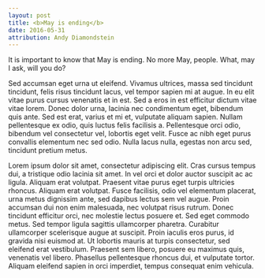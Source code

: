 ```yaml
---
layout: post
title: <b>May is ending</b>
date: 2016-05-31
attribution: Andy Diamondstein
---
```


It is important to know that May is ending. No more May, people. What,
may I ask, will you do?

Sed accumsan eget urna ut eleifend. Vivamus ultrices, massa sed tincidunt
tincidunt, felis risus tincidunt lacus, vel tempor sapien mi at augue. In eu
elit vitae purus cursus venenatis et in est. Sed a eros in est efficitur dictum
vitae vitae lorem. <!-- more --> Donec dolor urna, lacinia nec condimentum eget, bibendum quis ante. Sed est erat, varius et mi et, vulputate aliquam sapien. Nullam pellentesque ex odio, quis luctus felis facilisis a. Pellentesque orci odio, bibendum vel consectetur vel, lobortis eget velit. Fusce ac nibh eget purus convallis elementum nec sed odio. Nulla lacus nulla, egestas non arcu sed, tincidunt pretium metus.

Lorem ipsum dolor sit amet, consectetur adipiscing elit. Cras cursus tempus dui,
a tristique odio lacinia sit amet. In vel orci et dolor auctor suscipit ac ac
ligula. Aliquam erat volutpat. Praesent vitae purus eget turpis ultricies
rhoncus. Aliquam erat volutpat. Fusce facilisis, odio vel elementum placerat,
urna metus dignissim ante, sed dapibus lectus sem vel augue. Proin accumsan dui
non enim malesuada, nec volutpat risus rutrum. Donec tincidunt efficitur orci,
nec molestie lectus posuere et. Sed eget commodo metus. Sed tempor ligula
sagittis ullamcorper pharetra. Curabitur ullamcorper scelerisque augue at
suscipit. Proin iaculis eros purus, id gravida nisi euismod at. Ut lobortis
mauris at turpis consectetur, sed eleifend erat vestibulum. Praesent sem libero,
posuere eu maximus quis, venenatis vel libero. Phasellus pellentesque rhoncus
dui, et vulputate tortor. Aliquam eleifend sapien in orci imperdiet, tempus
consequat enim vehicula.
